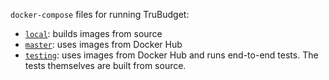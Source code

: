 `docker-compose` files for running TruBudget:

- [`local`](./local/): builds images from source
- [`master`](./master/): uses images from Docker Hub
- [`testing`](./testing/): uses images from Docker Hub and runs end-to-end tests. The tests themselves are built from source.
